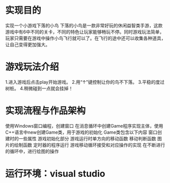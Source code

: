 # 实现目的
实现一个小游戏下落的小鸟
下落的小鸟是一款非常好玩的休闲益智类手游，这款游戏中有6中不同的关卡，不同的特色让玩家能够畅玩不停。同时游戏玩法简单，玩家只需要在游戏中操作小鸟飞行就可以了。在飞行的途中还可以收集各种道具，让自己变得更加强大。
# 游戏玩法介绍
1.进入游戏后点击play开始游戏。
2.用“↑”键控制让你的鸟不下落。
3.平稳的度过树桩。
4.稍微碰到一点就会挂掉！
# 实现流程与作品架构
使用Windows窗口编程，创建窗口
在消息循环中创建Game程序实现主体，使用C++语言中new创建Game类，用于游戏的初始化
Game类包含以下内容
窗口创建时的一些属性
游戏初始化部分
游戏运行时单方向的移动函数
移动判断函数
图片的绘制函数
定时器的程序运行
游戏移动循环接受和对应操作的实现
在不断进行的循环中，进行绘图的操作
# 运行环境：visual studio
